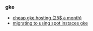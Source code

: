 ### gke
- [cheap gke hosting (25$ a month)](https://thenewstack.io/run-a-google-kubernetes-engine-cluster-for-under-25-month/)
- [migrating to using spot instaces gke](https://spltech.co.uk/how-i-migrated-all-my-websites-to-google-kubernetes-engine-on-the-cheap-using-spot-vms/)